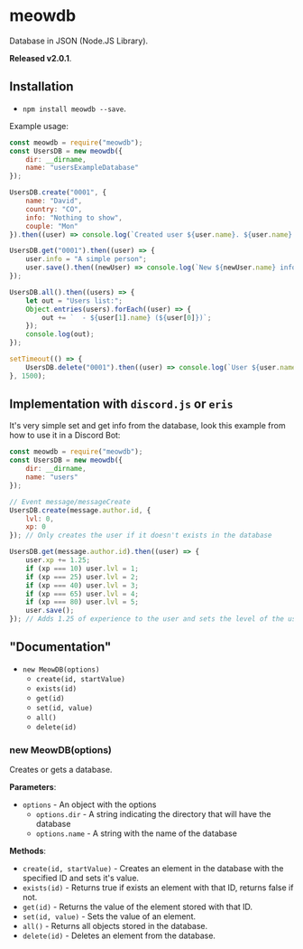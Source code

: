 # meowdb
Database in JSON (Node.JS Library).

**Released v2.0.1**.


## Installation
- `npm install meowdb --save`.


Example usage:
```js
const meowdb = require("meowdb");
const UsersDB = new meowdb({
    dir: __dirname,
    name: "usersExampleDatabase"
});

UsersDB.create("0001", {
    name: "David",
    country: "CO",
    info: "Nothing to show",
    couple: "Mon"
}).then((user) => console.log(`Created user ${user.name}. ${user.name} lives in ${user.country}. ${user.name} loves ${user.couple} 💕`));

UsersDB.get("0001").then((user) => {
    user.info = "A simple person";
    user.save().then((newUser) => console.log(`New ${newUser.name} info:`, newUser.info));
});

UsersDB.all().then((users) => {
    let out = "Users list:";
    Object.entries(users).forEach((user) => {
        out += `  - ${user[1].name} (${user[0]})`;
    });
    console.log(out);
});

setTimeout(() => {
    UsersDB.delete("0001").then((user) => console.log(`User ${user.name} deleted from the database`));
}, 1500);
```


## Implementation with `discord.js` or `eris`
It's very simple set and get info from the database, look this example from how to use it in a Discord Bot:
```js
const meowdb = require("meowdb");
const UsersDB = new meowdb({
    dir: __dirname,
    name: "users"
});

// Event message/messageCreate
UsersDB.create(message.author.id, {
    lvl: 0,
    xp: 0
}); // Only creates the user if it doesn't exists in the database

UsersDB.get(message.author.id).then((user) => {
    user.xp += 1.25;
    if (xp === 10) user.lvl = 1;
    if (xp === 25) user.lvl = 2;
    if (xp === 40) user.lvl = 3;
    if (xp === 65) user.lvl = 4;
    if (xp === 80) user.lvl = 5;
    user.save();
}); // Adds 1.25 of experience to the user and sets the level of the user
```


## "Documentation"
- `new MeowDB(options)`
    * `create(id, startValue)`
    * `exists(id)`
    * `get(id)`
    * `set(id, value)`
    * `all()`
    * `delete(id)`



### new MeowDB(options)
Creates or gets a database.

**Parameters**:
* `options` - An object with the options
    * `options.dir` - A string indicating the   directory that will have the database
    * `options.name` - A string with the name of the database


**Methods**:
* `create(id, startValue)` - Creates an element in the database with the specified ID and sets it's value.
* `exists(id)` - Returns true if exists an element with that ID, returns false if not.
* `get(id)` - Returns the value of the element stored with that ID.
* `set(id, value)` - Sets the value of an element.
* `all()` - Returns all objects stored in the database.
* `delete(id)` - Deletes an element from the database.